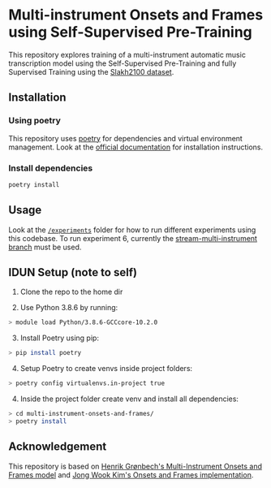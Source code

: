 # Multi-instrument Onsets and Frames using Self-Supervised Pre-Training

This repository explores training of a multi-instrument automatic music transcription model using the Self-Supervised Pre-Training and fully Supervised Training using the [Slakh2100 dataset](http://www.slakh.com/). 

## Installation

### Using poetry

This repository uses [poetry](https://python-poetry.org/docs/) for dependencies and virtual environment management.
Look at the [official documentation](https://python-poetry.org/docs/#installation) for installation instructions.

### Install dependencies

```bash
poetry install
```

## Usage

Look at the [`/experiments`](./experiments) folder for how to run different experiments using this codebase.
To run experiment 6, currently the [stream-multi-instrument branch](https://github.com/greenbech/multi-instrument-onsets-and-frames/tree/stream-multi-instrument) must be used.

## IDUN Setup (note to self)

1. Clone the repo to the home dir

2. Use Python 3.8.6 by running:

```bash
> module load Python/3.8.6-GCCcore-10.2.0
```

3. Install Poetry using pip:

```bash
> pip install poetry
```

4. Setup Poetry to create venvs inside project folders:

```bash
> poetry config virtualenvs.in-project true
```

4. Inside the project folder create venv and install all dependencies:

```bash
> cd multi-instrument-onsets-and-frames/
> poetry install
```


## Acknowledgement

This repository is based on [Henrik Grønbech's Multi-Instrument Onsets and Frames model](https://github.com/greenbech/multi-instrument-onsets-and-frames) and [Jong Wook Kim's Onsets and Frames implementation](https://github.com/jongwook/onsets-and-frames).
